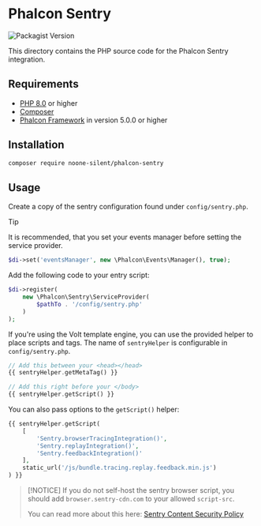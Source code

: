 # Phalcon Sentry

![Packagist Version](https://img.shields.io/packagist/v/noone-silent/phalcon-sentry)

This directory contains the PHP source code for the Phalcon Sentry integration.

## Requirements

- [PHP 8.0](https://www.php.net/) or higher
- [Composer](https://getcomposer.org/)
- [Phalcon Framework](https://phalcon.io) in version 5.0.0 or higher

## Installation

```Bash
composer require noone-silent/phalcon-sentry
```

## Usage

Create a copy of the sentry configuration found under `config/sentry.php`.

> [!TIP]
> It is recommended, that you set your events manager before setting the service provider.

```php
$di->set('eventsManager', new \Phalcon\Events\Manager(), true);
```

Add the following code to your entry script:

```php
$di->register(
    new \Phalcon\Sentry\ServiceProvider(
        $pathTo . '/config/sentry.php'
    )
);
```

If you're using the Volt template engine, you can use the provided helper to place scripts and tags.
The name of `sentryHelper` is configurable in `config/sentry.php`.

```php
// Add this between your <head></head>
{{ sentryHelper.getMetaTag() }}
```

```php
// Add this right before your </body>
{{ sentryHelper.getScript() }}
```

You can also pass options to the `getScript()` helper:

```php
{{ sentryHelper.getScript(
    [
        'Sentry.browserTracingIntegration()',
        'Sentry.replayIntegration()',
        'Sentry.feedbackIntegration()'
    ],
    static_url('/js/bundle.tracing.replay.feedback.min.js')
) }}
```

> [!NOTICE]
> If you do not self-host the sentry browser script,
> you should add `browser.sentry-cdn.com` to your allowed `script-src`.
>
> You can read more about this here: [Sentry Content Security Policy](https://docs.sentry.io/platforms/javascript/install/loader/#content-security-policy)

